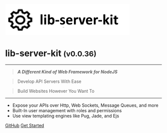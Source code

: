 <!-- _coverpage.md -->

![logo](media/template-lib-banner-large.png)

# lib-server-kit <small>(v0.0.36)</small>

<hr>

> ***A Different Kind of Web Framework for NodeJS***

> Develop API Servers With Ease

> Build Websites However You Want To

<hr>

- Expose your APIs over Http, Web Sockets, Message Queues, and more
- Built-In user management with roles and permissions
- Use view templating engines like Pug, Jade, and Ejs

[GitHub](https://github.com/liquicode/lib-server-kit)
[Get Started](external/readme.md)


<!-- background image -->
<!-- ![]() -->

<!-- background color -->
<!-- ![color](#cceeff) -->
<!-- ![color](#2980B9) -->

